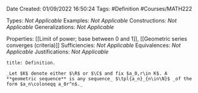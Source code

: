 <div class="topSpace"></div>

Date Created: 01/09/2022 16:50:24
Tags: #Definition #Courses/MATH222

Types: _Not Applicable_
Examples: _Not Applicable_
Constructions: _Not Applicable_
Generalizations: _Not Applicable_

Properties: [[Limit of power; base between 0 and 1]], [[Geometric series converges (criteria)]]
Sufficiencies: _Not Applicable_
Equivalences: _Not Applicable_
Justifications: _Not Applicable_

``` ad-Definition
title: Definition.

_Let $K$ denote either $\R$ or $\C$ and fix $a_0,r\in K$. A **geometric sequence** is any sequence_ $\tpl{a_n}_{n\in\N}$ _of the form $a_n\coloneqq a_0r^n$._

```
